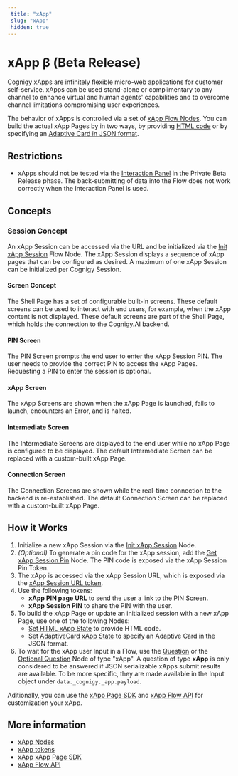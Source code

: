 ```yaml
---
 title: "xApp" 
 slug: "xApp" 
 hidden: true 
---
```


# xApp β (Beta Release)

Cognigy xApps are infinitely flexible micro-web applications for customer self-service. xApps can be used stand-alone or complimentary to any channel to enhance virtual and human agents' capabilities and to overcome channel limitations compromising user experiences.

The behavior of xApps is controlled via a set of [xApp Flow Nodes](../flow-nodes/xApp/overview.md). You can build the actual xApp Pages by in two ways, by providing [HTML code](../flow-nodes/xApp/set-html-xApp-state.md) or by specifying an [Adaptive Card in JSON format](../flow-nodes/xApp/set-AdaptiveCard-xApp-state.md).

## Restrictions

- xApps should not be tested via the [Interaction Panel](../tools/interaction-panel/interaction-panel.md) in the Private Beta Release phase. The back-submitting of data into the Flow does not work correctly when the Interaction Panel is used.

## Concepts 

### Session Concept

An xApp Session can be accessed via the URL and be initialized via the [Init xApp Session](../flow-nodes/xApp/init-xApp-session.md) Flow Node. The xApp Session displays a sequence of xApp pages that can be configured as desired. A maximum of one xApp Session can be initialized per Cognigy Session.

#### Screen Concept

The Shell Page has a set of configurable built-in screens. These default screens can be used to interact with end users, for example, when the xApp content is not displayed. These default screens are part of the Shell Page, which holds the connection to the Cognigy.AI backend.

#### PIN Screen

The PIN Screen prompts the end user to enter the xApp Session PIN. The user needs to provide the correct PIN to access the xApp Pages. Requesting a PIN to enter the session is optional.

#### xApp Screen

The xApp Screens are shown when the xApp Page is launched, fails to launch, encounters an Error, and is halted.

#### Intermediate Screen

The Intermediate Screens are displayed to the end user while no xApp Page is configured to be displayed. The default Intermediate Screen can be replaced with a custom-built xApp Page.

#### Connection Screen

The Connection Screens are shown while the real-time connection to the backend is re-established. The default Connection Screen can be replaced with a custom-built xApp Page.

## How it Works

1. Initialize a new xApp Session via the [Init xApp Session](../../flow-nodes/init-xApp-session.md) Node. 
2. *(Optional)* To generate a pin code for the xApp session, add the [Get xApp Session Pin](../../flow-nodes/get-xApp-session-PIN.md) Node. The PIN code is exposed via the xApp Session Pin Token.
3. The xApp is accessed via the xApp Session URL, which is exposed via the [xApp Session URL token](tokens.md).
4. Use the following tokens:
    - **xApp PIN page URL** to send the user a link to the PIN Screen.
    - **xApp Session PIN** to share the PIN with the user.
5. To build the xApp Page or update an initialized session with a new xApp Page, use one of the following Nodes:
    - [Set HTML xApp State](../../ai/flow-nodes/set-html-xApp-state.md) to provide HTML code.
    - [Set AdaptiveCard xApp State](../../ai/flow-nodes/set-AdaptiveCard-xApp-state.md) to specify an Adaptive Card in the JSON format. 
6. To wait for the xApp user Input in a Flow, use the [Question](../../flow-nodes/message/question.md) or the [Optional Question](../../flow-nodes/message/optional-question.md) Node of type "xApp". A question of type **xApp** is only considered to be answered if JSON serializable xApps submit results are available. To be more specific, they are made available in the Input object under `data._cognigy._app.payload`. 


Aditionally, you can use the [xApp Page SDK](sdk.md) and [xApp Flow API](api.md) for customization your xApp. 
    

## More information

- [xApp Nodes](../flow-nodes/xApp/overview.md)
- [xApp tokens](tokens.md)
- [xApp xApp Page SDK](sdk.md)
- [xApp Flow API](api.md)
